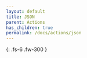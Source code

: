 ```yaml
---
layout: default
title: JSON
parent: Actions
has_children: true
permalink: /docs/actions/json
---
```

{: .fs-6 .fw-300 }
